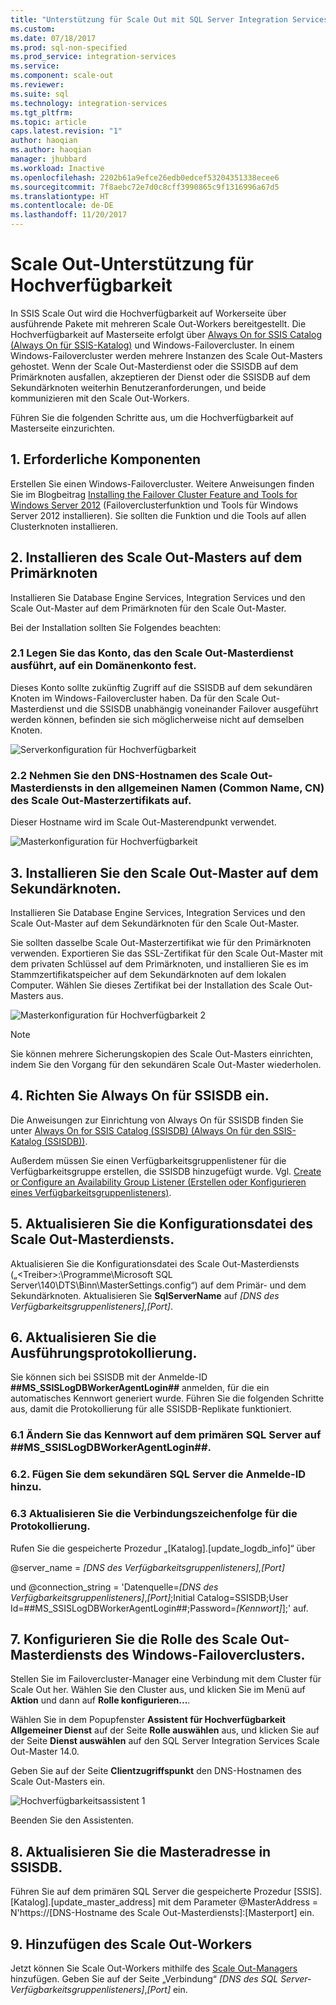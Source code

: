 ```yaml
---
title: "Unterstützung für Scale Out mit SQL Server Integration Services (SSIS) für Hochverfügbarkeit | Microsoft-Dokumentation"
ms.custom: 
ms.date: 07/18/2017
ms.prod: sql-non-specified
ms.prod_service: integration-services
ms.service: 
ms.component: scale-out
ms.reviewer: 
ms.suite: sql
ms.technology: integration-services
ms.tgt_pltfrm: 
ms.topic: article
caps.latest.revision: "1"
author: haoqian
ms.author: haoqian
manager: jhubbard
ms.workload: Inactive
ms.openlocfilehash: 2202b61a9efce26edb0edcef53204351338ecee6
ms.sourcegitcommit: 7f8aebc72e7d0c8cff3990865c9f1316996a67d5
ms.translationtype: HT
ms.contentlocale: de-DE
ms.lasthandoff: 11/20/2017
---
```

# <a name="scale-out-support-for-high-availability"></a>Scale Out-Unterstützung für Hochverfügbarkeit

In SSIS Scale Out wird die Hochverfügbarkeit auf Workerseite über ausführende Pakete mit mehreren Scale Out-Workers bereitgestellt.
Die Hochverfügbarkeit auf Masterseite erfolgt über [Always On for SSIS Catalog (Always On für SSIS-Katalog)](../service/ssis-catalog.md#always-on-for-ssis-catalog-ssisdb) und Windows-Failovercluster. In einem Windows-Failovercluster werden mehrere Instanzen des Scale Out-Masters gehostet. Wenn der Scale Out-Masterdienst oder die SSISDB auf dem Primärknoten ausfallen, akzeptieren der Dienst oder die SSISDB auf dem Sekundärknoten weiterhin Benutzeranforderungen, und beide kommunizieren mit den Scale Out-Workers. 

Führen Sie die folgenden Schritte aus, um die Hochverfügbarkeit auf Masterseite einzurichten.

## <a name="1-prerequisites"></a>1. Erforderliche Komponenten
Erstellen Sie einen Windows-Failovercluster. Weitere Anweisungen finden Sie im Blogbeitrag [Installing the Failover Cluster Feature and Tools for Windows Server 2012](http://blogs.msdn.com/b/clustering/archive/2012/04/06/10291601.aspx) (Failoverclusterfunktion und Tools für Windows Server 2012 installieren). Sie sollten die Funktion und die Tools auf allen Clusterknoten installieren.

## <a name="2-install-scale-out-master-on-primary-node"></a>2. Installieren des Scale Out-Masters auf dem Primärknoten
Installieren Sie Database Engine Services, Integration Services und den Scale Out-Master auf dem Primärknoten für den Scale Out-Master. 

Bei der Installation sollten Sie Folgendes beachten: 
### <a name="21-set-the-account-running-scale-out-master-service-to-a-domain-account"></a>2.1 Legen Sie das Konto, das den Scale Out-Masterdienst ausführt, auf ein Domänenkonto fest.
Dieses Konto sollte zukünftig Zugriff auf die SSISDB auf dem sekundären Knoten im Windows-Failovercluster haben. Da für den Scale Out-Masterdienst und die SSISDB unabhängig voneinander Failover ausgeführt werden können, befinden sie sich möglicherweise nicht auf demselben Knoten.

![Serverkonfiguration für Hochverfügbarkeit](media/ha-server-config.PNG)

### <a name="22-include-scale-out-master-service-dns-host-name-in-the-cns-of-scale-out-master-certificate"></a>2.2 Nehmen Sie den DNS-Hostnamen des Scale Out-Masterdiensts in den allgemeinen Namen (Common Name, CN) des Scale Out-Masterzertifikats auf.

Dieser Hostname wird im Scale Out-Masterendpunkt verwendet. 

![Masterkonfiguration für Hochverfügbarkeit](media/ha-master-config.PNG)

## <a name="3-install-scale-out-master-on-secondary-node"></a>3. Installieren Sie den Scale Out-Master auf dem Sekundärknoten.
Installieren Sie Database Engine Services, Integration Services und den Scale Out-Master auf dem Sekundärknoten für den Scale Out-Master. 

Sie sollten dasselbe Scale Out-Masterzertifikat wie für den Primärknoten verwenden. Exportieren Sie das SSL-Zertifikat für den Scale Out-Master mit dem privaten Schlüssel auf dem Primärknoten, und installieren Sie es im Stammzertifikatspeicher auf dem Sekundärknoten auf dem lokalen Computer. Wählen Sie dieses Zertifikat bei der Installation des Scale Out-Masters aus.

![Masterkonfiguration für Hochverfügbarkeit 2](media/ha-master-config2.PNG)

> [!Note]
> Sie können mehrere Sicherungskopien des Scale Out-Masters einrichten, indem Sie den Vorgang für den sekundären Scale Out-Master wiederholen.

## <a name="4-set-up-ssisdb-always-on"></a>4. Richten Sie Always On für SSISDB ein.

Die Anweisungen zur Einrichtung von Always On für SSISDB finden Sie unter [Always On for SSIS Catalog (SSISDB) (Always On für den SSIS-Katalog (SSISDB))](../service/ssis-catalog.md#always-on-for-ssis-catalog-ssisdb).

Außerdem müssen Sie einen Verfügbarkeitsgruppenlistener für die Verfügbarkeitsgruppe erstellen, die SSISDB hinzugefügt wurde. Vgl. [Create or Configure an Availability Group Listener (Erstellen oder Konfigurieren eines Verfügbarkeitsgruppenlisteners)](../../database-engine/availability-groups/windows/create-or-configure-an-availability-group-listener-sql-server.md).

## <a name="5-update-scale-out-master-service-configuration-file"></a>5. Aktualisieren Sie die Konfigurationsdatei des Scale Out-Masterdiensts.
Aktualisieren Sie die Konfigurationsdatei des Scale Out-Masterdiensts („\<Treiber\>:\Programme\Microsoft SQL Server\140\DTS\Binn\MasterSettings.config“) auf dem Primär- und dem Sekundärknoten. Aktualisieren Sie **SqlServerName** auf *[DNS des Verfügbarkeitsgruppenlisteners],[Port]*.

## <a name="6-enable-package-execution-logging"></a>6. Aktualisieren Sie die Ausführungsprotokollierung.

Sie können sich bei SSISDB mit der Anmelde-ID **##MS_SSISLogDBWorkerAgentLogin##** anmelden, für die ein automatisches Kennwort generiert wurde. Führen Sie die folgenden Schritte aus, damit die Protokollierung für alle SSISDB-Replikate funktioniert.

### <a name="61-change-the-password-of-msssislogdbworkeragentlogin-on-primary-sql-server"></a>6.1 Ändern Sie das Kennwort auf dem primären SQL Server auf **##MS_SSISLogDBWorkerAgentLogin##**.
### <a name="62-add-the-login-to-secondary-sql-server"></a>6.2. Fügen Sie dem sekundären SQL Server die Anmelde-ID hinzu.
### <a name="63-update-connection-string-of-logging"></a>6.3 Aktualisieren Sie die Verbindungszeichenfolge für die Protokollierung.
Rufen Sie die gespeicherte Prozedur „[Katalog].[update_logdb_info]“ über 

@server_name = *[DNS des Verfügbarkeitsgruppenlisteners],[Port]* 

und @connection_string = 'Datenquelle=*[DNS des Verfügbarkeitsgruppenlisteners]*,*[Port]*;Initial Catalog=SSISDB;User Id=##MS_SSISLogDBWorkerAgentLogin##;Password=*[Kennwort]*];' auf.

## <a name="7-congifure-scale-out-master-service-role-of-windows-failover-cluster"></a>7. Konfigurieren Sie die Rolle des Scale Out-Masterdiensts des Windows-Failoverclusters.

Stellen Sie im Failovercluster-Manager eine Verbindung mit dem Cluster für Scale Out her. Wählen Sie den Cluster aus, und klicken Sie im Menü auf **Aktion** und dann auf **Rolle konfigurieren...**.

Wählen Sie in dem Popupfenster **Assistent für Hochverfügbarkeit** **Allgemeiner Dienst** auf der Seite **Rolle auswählen** aus, und klicken Sie auf der Seite **Dienst auswählen** auf den SQL Server Integration Services Scale Out-Master 14.0.

Geben Sie auf der Seite **Clientzugriffspunkt** den DNS-Hostnamen des Scale Out-Masters ein.

![Hochverfügbarkeitsassistent 1](media/ha-wizard1.PNG)

Beenden Sie den Assistenten.

## <a name="8-update-master-address-in-ssisdb"></a>8. Aktualisieren Sie die Masteradresse in SSISDB.

Führen Sie auf dem primären SQL Server die gespeicherte Prozedur [SSIS].[Katalog].[update_master_address] mit dem Parameter @MasterAddress = N'https://[DNS-Hostname des Scale Out-Masterdiensts]:[Masterport] ein. 

## <a name="9-add-scale-out-worker"></a>9. Hinzufügen des Scale Out-Workers

Jetzt können Sie Scale Out-Workers mithilfe des [Scale Out-Managers](integration-services-ssis-scale-out-manager.md) hinzufügen. Geben Sie auf der Seite „Verbindung“ *[DNS des SQL Server-Verfügbarkeitsgruppenlisteners]*,*[Port]* ein.





